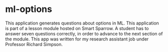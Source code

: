 # ml-options
This application generates questions about options in ML. This application is part of a lesson module hosted on Smart Sparrow. A student has to answer seven questions correctly, in order to advance to the next section of the module. This app was written for my research assistant job under Professor Richard Simpson.

